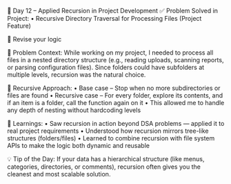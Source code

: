 🚀 Day 12 – Applied Recursion in Project Development
✅ Problem Solved in Project:
• Recursive Directory Traversal for Processing Files (Project Feature)

🧠 Revise your logic

🔑 Problem Context:
While working on my project, I needed to process all files in a nested directory structure (e.g., reading uploads, scanning reports, or parsing configuration files).
Since folders could have subfolders at multiple levels, recursion was the natural choice.

🔑 Recursive Approach:
• Base case – Stop when no more subdirectories or files are found
• Recursive case – For every folder, explore its contents, and if an item is a folder, call the function again on it
• This allowed me to handle any depth of nesting without hardcoding levels

📌 Learnings:
• Saw recursion in action beyond DSA problems — applied it to real project requirements
• Understood how recursion mirrors tree-like structures (folders/files)
• Learned to combine recursion with file system APIs to make the logic both dynamic and reusable

💡 Tip of the Day:
If your data has a hierarchical structure (like menus, categories, directories, or comments), recursion often gives you the cleanest and most scalable solution.







